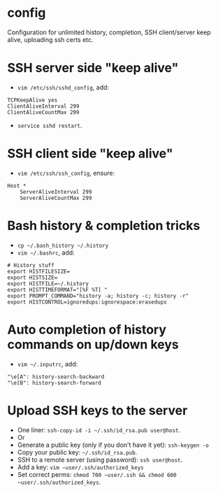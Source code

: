 # config
Configuration for unlimited history, completion, SSH client/server keep alive, uploading ssh certs etc.

# SSH server side "keep alive"
- `vim /etc/ssh/sshd_config`, add:
```
TCPKeepAlive yes
ClientAliveInterval 299
ClientAliveCountMax 299
```
- `service sshd restart`.


# SSH client side "keep alive"
- `vim /etc/ssh/ssh_config`, ensure:
```
Host *
    ServerAliveInterval 299
    ServerAliveCountMax 299
```


# Bash history & completion tricks
- `cp ~/.bash_history ~/.history`
- `vim ~/.bashrc`, add:
```
# History stuff
export HISTFILESIZE=
export HISTSIZE=
export HISTFILE=~/.history
export HISTTIMEFORMAT="[%F %T] "
export PROMPT_COMMAND="history -a; history -c; history -r"
export HISTCONTROL=ignoredups:ignorespace:erasedups
```

# Auto completion of history commands on up/down keys
- `vim ~/.inputrc`, add:
```
"\e[A": history-search-backward
"\e[B": history-search-forward
```

# Upload SSH keys to the server
- One liner: `ssh-copy-id -i ~/.ssh/id_rsa.pub user@host`.
- Or
- Generate a public key (only if you don't have it yet): `ssh-keygen -o`
- Copy your public key: `~/.ssh/id_rsa.pub`.
- SSH to a remote server (using password): `ssh user@host`.
- Add a key: `vim ~user/.ssh/authorized_keys`
- Set correct perms: `chmod 700 ~user/.ssh && chmod 600 ~user/.ssh/authorized_keys`.
